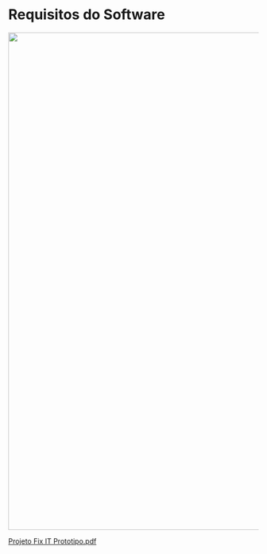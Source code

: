
# Requisitos do Software

<img src= "https://i.ytimg.com/vi/V74qIKo-OqI/maxresdefault.jpg" width="1000px" /> 




[Projeto Fix IT Prototipo.pdf](https://github.com/samuelllopes/Projeto-Fix-IT/files/9541612/Projeto.Fix.IT.Prototipo.pdf)
